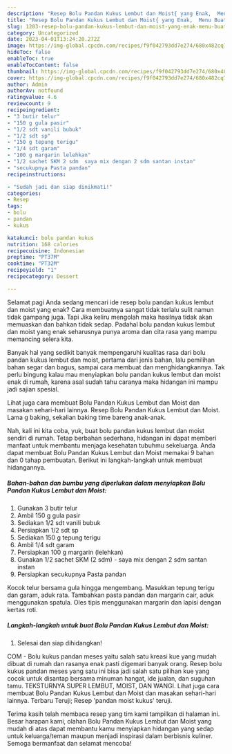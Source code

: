```yaml
---
description: "Resep Bolu Pandan Kukus Lembut dan Moist{ yang Enak,  Menu Buat lebaran"
title: "Resep Bolu Pandan Kukus Lembut dan Moist{ yang Enak,  Menu Buat lebaran"
slug: 1203-resep-bolu-pandan-kukus-lembut-dan-moist-yang-enak-menu-buat-lebaran
category: Uncategorized
date: 2023-04-01T13:24:20.272Z
image: https://img-global.cpcdn.com/recipes/f9f042793dd7e274/680x482cq70/bolu-pandan-kukus-lembut-dan-moist-foto-resep-utama.jpg
hideToc: false
enableToc: true
enableTocContent: false
thumbnail: https://img-global.cpcdn.com/recipes/f9f042793dd7e274/680x482cq70/bolu-pandan-kukus-lembut-dan-moist-foto-resep-utama.jpg
cover: https://img-global.cpcdn.com/recipes/f9f042793dd7e274/680x482cq70/bolu-pandan-kukus-lembut-dan-moist-foto-resep-utama.jpg
author: Admin
authorAv: notfound
ratingvalue: 4.6
reviewcount: 9
recipeingredient:
- "3 butir telur"
- "150 g gula pasir"
- "1/2 sdt vanili bubuk"
- "1/2 sdt sp"
- "150 g tepung terigu"
- "1/4 sdt garam"
- "100 g margarin lelehkan"
- "1/2 sachet SKM 2 sdm  saya mix dengan 2 sdm santan instan"
- "secukupnya Pasta pandan"
recipeinstructions:

- "Sudah jadi dan siap dinikmati!"
categories:
- Resep
tags:
- bolu
- pandan
- kukus

katakunci: bolu pandan kukus 
nutrition: 168 calories
recipecuisine: Indonesian
preptime: "PT37M"
cooktime: "PT32M"
recipeyield: "1"
recipecategory: Dessert

---
```



Selamat pagi Anda sedang mencari ide resep bolu pandan kukus lembut dan moist yang enak? Cara membuatnya sangat tidak terlalu sulit namun tidak gampang juga. Tapi Jika keliru mengolah maka hasilnya tidak akan memuaskan dan bahkan tidak sedap. Padahal bolu pandan kukus lembut dan moist yang enak seharusnya punya aroma dan cita rasa yang mampu memancing selera kita.


Banyak hal yang sedikit banyak mempengaruhi kualitas rasa dari bolu pandan kukus lembut dan moist, pertama dari jenis bahan, lalu pemilihan bahan segar dan bagus, sampai cara membuat dan menghidangkannya. Tak perlu bingung kalau mau menyiapkan bolu pandan kukus lembut dan moist enak di rumah, karena asal sudah tahu caranya maka hidangan ini mampu jadi sajian spesial.

Lihat juga cara membuat Bolu Pandan Kukus Lembut dan Moist dan masakan sehari-hari lainnya. Resep Bolu Pandan Kukus Lembut dan Moist. Lama g baking, sekalian baking time bareng anak-anak.


Nah, kali ini kita coba, yuk, buat bolu pandan kukus lembut dan moist sendiri di rumah. Tetap berbahan sederhana, hidangan ini dapat memberi manfaat untuk membantu menjaga kesehatan tubuhmu sekeluarga. Anda dapat membuat Bolu Pandan Kukus Lembut dan Moist memakai 9 bahan dan 0 tahap pembuatan. Berikut ini langkah-langkah untuk membuat hidangannya.

<!--inarticleads1-->

##### Bahan-bahan dan bumbu yang diperlukan dalam menyiapkan Bolu Pandan Kukus Lembut dan Moist:

1. Gunakan 3 butir telur
1. Ambil 150 g gula pasir
1. Sediakan 1/2 sdt vanili bubuk
1. Persiapkan 1/2 sdt sp
1. Sediakan 150 g tepung terigu
1. Ambil 1/4 sdt garam
1. Persiapkan 100 g margarin (lelehkan)
1. Gunakan 1/2 sachet SKM (2 sdm) - saya mix dengan 2 sdm santan instan
1. Persiapkan secukupnya Pasta pandan


Kocok telur bersama gula hingga mengembang. Masukkan tepung terigu dan garam, aduk rata. Tambahkan pasta pandan dan margarin cair, aduk menggunakan spatula. Oles tipis menggunakan margarin dan lapisi dengan kertas roti. 

<!--inarticleads2-->

##### Langkah-langkah untuk buat Bolu Pandan Kukus Lembut dan Moist:


1. Selesai dan siap dihidangkan!

COM - Bolu kukus pandan meses yaitu salah satu kreasi kue yang mudah dibuat di rumah dan rasanya enak pasti digemari banyak orang. Resep bolu kukus pandan meses yang satu ini bisa jadi salah satu pilihan kue yang cocok untuk disantap bersama minuman hangat, ide jualan, dan suguhan tamu. TEKSTURNYA SUPER LEMBUT, MOIST, DAN WANGI. Lihat juga cara membuat Bolu Pandan Kukus Lembut dan Moist dan masakan sehari-hari lainnya. Terbaru Teruji; Resep &#39;pandan moist kukus&#39; teruji. 

Terima kasih telah membaca resep yang tim kami tampilkan di halaman ini. Besar harapan kami, olahan Bolu Pandan Kukus Lembut dan Moist yang mudah di atas dapat membantu kamu menyiapkan hidangan yang sedap untuk keluarga/teman maupun menjadi inspirasi dalam berbisnis kuliner. Semoga bermanfaat dan selamat mencoba!
